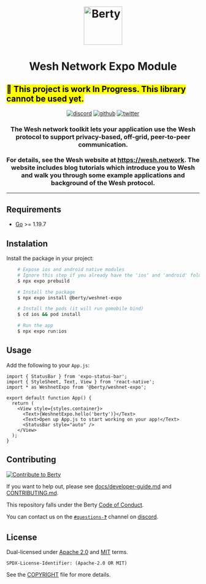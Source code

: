 <h1 align="center">
  <img src="https://wesh.network/img/LogoCubes.svg" alt="Berty" title="Berty" height="100px" />
</h1>
<h1 align="center">
Wesh Network Expo Module
</h1>
<h2>
<mark>🚧 This project is work In Progress. This library cannot be used yet.</mark>
</h2>
<p align="center">
    <a href="https://crpt.fyi/berty-discord"><img alt="discord" src="https://img.shields.io/badge/discord-gray?logo=discord" /></a>
    <a href="https://github.com/berty"><img alt="github" src="https://img.shields.io/badge/@berty-471961?logo=github" /></a>
    <a href="https://twitter.com/weshnet"><img alt="twitter" src="https://img.shields.io/twitter/follow/berty?label=%40weshnet&style=flat&logo=twitter" /></a>
</p>

<h3 align="center">The Wesh network toolkit lets your application use the Wesh protocol to support privacy-based, off-grid, peer-to-peer communication.  
<br/><br/>For details, see the Wesh website at <a href="https://wesh.network">https://wesh.network</a>. The website includes blog tutorials which introduce you to Wesh and walk you through some example applications and background of the Wesh protocol.</h3>

---

## Requirements

- [Go](https://golang.org/doc/install) >= 1.19.7
## Instalation

Install the package in your project:

```sh
    # Expose ios and android native modules
    # Ignore this step if you already have the 'ios' and 'android' folders in your project.
    $ npx expo prebuild 

    # Install the package
    $ npx expo install @berty/weshnet-expo

    # Install the pods (it will run gomobile bind)
    $ cd ios && pod install

    # Run the app
    $ npx expo run:ios
```

## Usage

Add the following to your `App.js`:

```tsx
import { StatusBar } from 'expo-status-bar';
import { StyleSheet, Text, View } from 'react-native';
import * as WeshnetExpo from '@berty/weshnet-expo';

export default function App() {
  return (
    <View style={styles.container}>
      <Text>{WeshnetExpo.hello('berty')}</Text>
      <Text>Open up App.js to start working on your app!</Text>
      <StatusBar style="auto" />
    </View>
  );
}
```

## Contributing

[![Contribute to Berty](https://assets.berty.tech/files/contribute-contribute_v2--Contribute-berty-ultra-light.gif)](https://github.com/berty/community)

If you want to help out, please see [docs/developer-guide.md](./docs/developer-guide.md) and [CONTRIBUTING.md](./CONTRIBUTING.md).

This repository falls under the Berty [Code of Conduct](https://github.com/berty/community/blob/master/CODE_OF_CONDUCT.md).

You can contact us on the [`#questions-❓`](https://crpt.fyi/berty-dev-discord) channel on [discord](https://crpt.fyi/berty-discord).

## License

Dual-licensed under [Apache 2.0](https://www.apache.org/licenses/LICENSE-2.0) and [MIT](https://opensource.org/licenses/MIT) terms.

`SPDX-License-Identifier: (Apache-2.0 OR MIT)`

See the [COPYRIGHT](./COPYRIGHT) file for more details.
